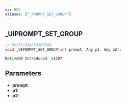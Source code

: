 ```yaml
---
ns: HUD
aliases: ["_PROMPT_SET_GROUP"]
---
```

## _UIPROMPT_SET_GROUP

```c
// 0x2F11D3A254169EA4
void _UIPROMPT_SET_GROUP(int prompt, Any p1, Any p2);
```

```
NativeDB Introduced: v1207
```

## Parameters
* **prompt**:
* **p1**:
* **p2**:
